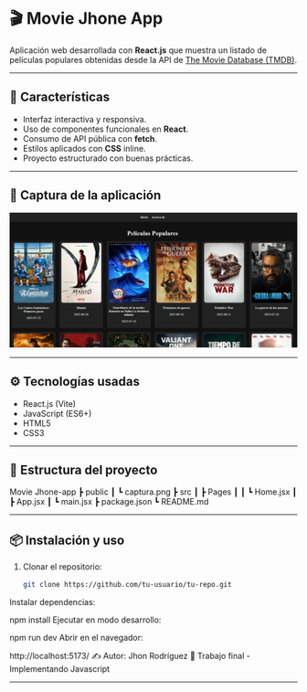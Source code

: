 # 🎬 Movie Jhone App

Aplicación web desarrollada con **React.js** que muestra un listado de películas populares obtenidas desde la API de [The Movie Database (TMDB)](https://www.themoviedb.org/).

---

## 🚀 Características
- Interfaz interactiva y responsiva.
- Uso de componentes funcionales en **React**.
- Consumo de API pública con **fetch**.
- Estilos aplicados con **CSS** inline.
- Proyecto estructurado con buenas prácticas.

---

## 📸 Captura de la aplicación

![Captura de la aplicación](./public/captura.png)


---

## ⚙️ Tecnologías usadas
- React.js (Vite)
- JavaScript (ES6+)
- HTML5
- CSS3

---

## 📂 Estructura del proyecto
Movie Jhone-app
┣ public
┃ ┗ captura.png
┣ src
┃ ┣ Pages
┃ ┃ ┗ Home.jsx
┃ ┣ App.jsx
┃ ┗ main.jsx
┣ package.json
┗ README.md


---

## 📦 Instalación y uso
1. Clonar el repositorio:
   ```bash
   git clone https://github.com/tu-usuario/tu-repo.git
Instalar dependencias:


npm install
Ejecutar en modo desarrollo:


npm run dev
Abrir en el navegador:


http://localhost:5173/
✍️ Autor: Jhon Rodríguez
📅 Trabajo final - Implementando Javascript

---



